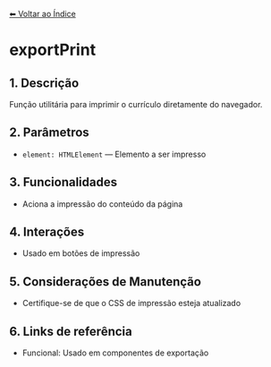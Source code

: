 [⬅ Voltar ao Índice](../README_INDEX.md)

# exportPrint

## 1. Descrição
Função utilitária para imprimir o currículo diretamente do navegador.

## 2. Parâmetros
- `element: HTMLElement` — Elemento a ser impresso

## 3. Funcionalidades
- Aciona a impressão do conteúdo da página

## 4. Interações
- Usado em botões de impressão

## 5. Considerações de Manutenção
- Certifique-se de que o CSS de impressão esteja atualizado

## 6. Links de referência
- Funcional: Usado em componentes de exportação
